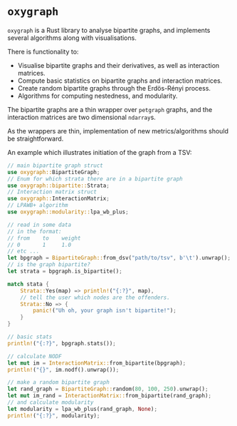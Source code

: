 # `oxygraph`

`oxygraph` is a Rust library to analyse bipartite graphs, and implements several algorithms along with visualisations.

There is functionality to:
- Visualise bipartite graphs and their derivatives, as well as interaction matrices.
- Compute basic statistics on bipartite graphs and interaction matrices.
- Create random bipartite graphs through the Erdös-Rényi process.
- Algorithms for computing nestedness, and modularity.

The bipartite graphs are a thin wrapper over `petgraph` graphs, and the interaction matrices are two dimensional `ndarray`s.

As the wrappers are thin, implementation of new metrics/algorithms should be straightforward.

An example which illustrates initiation of the graph from a TSV:

```rust
// main bipartite graph struct
use oxygraph::BipartiteGraph;
// Enum for which strata there are in a bipartite graph
use oxygraph::bipartite::Strata;
// Interaction matrix struct
use oxygraph::InteractionMatrix;
// LPAWB+ algorithm
use oxygraph::modularity::lpa_wb_plus;

// read in some data
// in the format:
// from    to    weight
// 0       1     1.0 
// etc ...
let bpgraph = BipartiteGraph::from_dsv("path/to/tsv", b'\t').unwrap();
// is the graph bipartite?
let strata = bpgraph.is_bipartite();

match stata {
    Strata::Yes(map) => println!("{:?}", map),
    // tell the user which nodes are the offenders.
    Strata::No => {
        panic!("Uh oh, your graph isn't bipartite!");
    }
}

// basic stats
println!("{:?}", bpgraph.stats());

// calculate NODF
let mut im = InteractionMatrix::from_bipartite(bpgraph);
println!("{}", im.nodf().unwrap());

// make a random bipartite graph
let rand_graph = BipartiteGraph::random(80, 100, 250).unwrap();
let mut im_rand = InteractionMatrix::from_bipartite(rand_graph);
// and calculate modularity
let modularity = lpa_wb_plus(rand_graph, None);
println!("{:?}", modularity);

```

